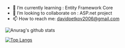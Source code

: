 - 🌱 I’m currently learning : Entity Framework Core
- 👯 I’m looking to collaborate on : ASP.net project
- 📫 How to reach me: davidpetkov2006@gmail.com

![Anurag's github stats](https://github-readme-stats.vercel.app/api?username=anuraghazra)

[![Top Langs](https://github-readme-stats.vercel.app/api/top-langs/?username=anuraghazra)](https://github.com/anuraghazra/github-readme-stats)
